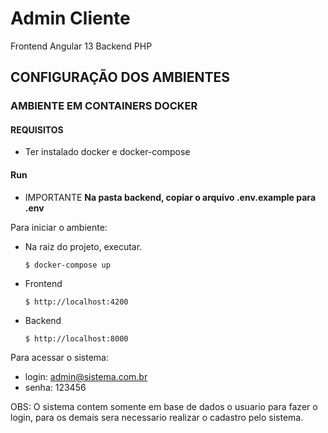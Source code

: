 # Admin Cliente

Frontend Angular 13
Backend PHP

## CONFIGURAÇÃO DOS AMBIENTES

### AMBIENTE EM CONTAINERS DOCKER

#### REQUISITOS

- Ter instalado docker e docker-compose
#### Run

- IMPORTANTE
**Na pasta backend, copiar o arquivo .env.example para .env**

Para iniciar o ambiente:

- Na raiz do projeto, executar.

    ```
    $ docker-compose up
    ```
- Frontend
     ```
    $ http://localhost:4200
    ```
- Backend
     ```
    $ http://localhost:8000
    ```

Para acessar o sistema:

- login: admin@sistema.com.br
- senha: 123456

OBS: O sistema contem somente em base de dados o usuario para fazer o login, para os demais sera necessario realizar o cadastro pelo sistema.
